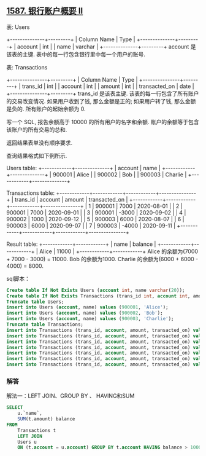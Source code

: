 ## [1587. 银行账户概要 II](https://leetcode-cn.com/problems/bank-account-summary-ii/)

表: Users

+--------------+---------+
| Column Name  | Type    |
+--------------+---------+
| account      | int     |
| name         | varchar |
+--------------+---------+
account 是该表的主键.
表中的每一行包含银行里中每一个用户的账号.


表: Transactions

+---------------+---------+
| Column Name   | Type    |
+---------------+---------+
| trans_id      | int     |
| account       | int     |
| amount        | int     |
| transacted_on | date    |
+---------------+---------+
trans_id 是该表主键.
该表的每一行包含了所有账户的交易改变情况.
如果用户收到了钱, 那么金额是正的; 如果用户转了钱, 那么金额是负的.
所有账户的起始余额为 0.


写一个 SQL,  报告余额高于 10000 的所有用户的名字和余额. 账户的余额等于包含该账户的所有交易的总和.

返回结果表单没有顺序要求.

查询结果格式如下例所示.

Users table:
+------------+--------------+
| account    | name         |
+------------+--------------+
| 900001     | Alice        |
| 900002     | Bob          |
| 900003     | Charlie      |
+------------+--------------+

Transactions table:
+------------+------------+------------+---------------+
| trans_id   | account    | amount     | transacted_on |
+------------+------------+------------+---------------+
| 1          | 900001     | 7000       |  2020-08-01   |
| 2          | 900001     | 7000       |  2020-09-01   |
| 3          | 900001     | -3000      |  2020-09-02   |
| 4          | 900002     | 1000       |  2020-09-12   |
| 5          | 900003     | 6000       |  2020-08-07   |
| 6          | 900003     | 6000       |  2020-09-07   |
| 7          | 900003     | -4000      |  2020-09-11   |
+------------+------------+------------+---------------+

Result table:
+------------+------------+
| name       | balance    |
+------------+------------+
| Alice      | 11000      |
+------------+------------+
Alice 的余额为(7000 + 7000 - 3000) = 11000.
Bob 的余额为1000.
Charlie 的余额为(6000 + 6000 - 4000) = 8000.

sql脚本：

```sql
Create table If Not Exists Users (account int, name varchar(20));
Create table If Not Exists Transactions (trans_id int, account int, amount int, transacted_on date);
Truncate table Users;
insert into Users (account, name) values (900001, 'Alice');
insert into Users (account, name) values (900002, 'Bob');
insert into Users (account, name) values (900003, 'Charlie');
Truncate table Transactions;
insert into Transactions (trans_id, account, amount, transacted_on) values (1, 900001, 7000, '2020-08-01');
insert into Transactions (trans_id, account, amount, transacted_on) values (2, 900001, 7000, '2020-09-01');
insert into Transactions (trans_id, account, amount, transacted_on) values (3, 900001, -3000, '2020-09-02');
insert into Transactions (trans_id, account, amount, transacted_on) values (4, 900002, 1000, '2020-09-12');
insert into Transactions (trans_id, account, amount, transacted_on) values (5, 900003, 6000, '2020-08-07');
insert into Transactions (trans_id, account, amount, transacted_on) values (6, 900003, 6000, '2020-09-07');
insert into Transactions (trans_id, account, amount, transacted_on) values (7, 900003, -4000, '2020-09-11');
```

### 解答

解法一：LEFT JOIN、GROUP BY 、 HAVING和SUM

```sql
SELECT
	u.`name`,
	SUM(t.amount) balance
FROM
	Transactions t
	LEFT JOIN 
	Users u
	ON (t.account = u.account) GROUP BY t.account HAVING balance > 10000;
```

